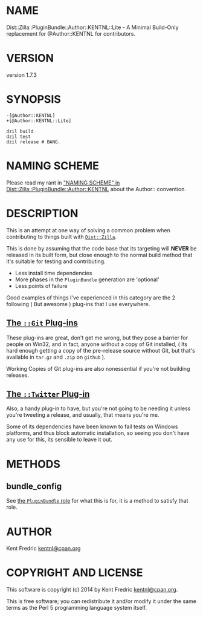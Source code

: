# NAME

Dist::Zilla::PluginBundle::Author::KENTNL::Lite - A Minimal Build-Only replacement for @Author::KENTNL for contributors.

# VERSION

version 1.7.3

# SYNOPSIS

    -[@Author::KENTNL]
    +[@Author::KENTNL::Lite]

    dzil build
    dzil test
    dzil release # BANG.

# NAMING SCHEME

Please read my rant in ["NAMING SCHEME" in Dist::Zilla::PluginBundle::Author::KENTNL](https://metacpan.org/pod/Dist::Zilla::PluginBundle::Author::KENTNL#NAMING-SCHEME) about the Author:: convention.

# DESCRIPTION

This is an attempt at one way of solving a common problem when contributing to things built with [`Dist::Zilla`](https://metacpan.org/pod/Dist::Zilla).

This is done by assuming that the code base that its targeting will **NEVER** be released in its built form,
but close enough to the normal build method that it's suitable for testing and contributing.

- Less install time dependencies
- More phases in the `PluginBundle` generation are 'optional'
- Less points of failure

Good examples of things I've experienced in this category are the 2 following ( But awesome ) plug-ins that I use everywhere.

## [The `::Git` Plug-ins](https://metacpan.org/pod/Dist::Zilla::Plugin::Git)

These plug-ins are great, don't get me wrong, but they pose a barrier for people on Win32, and in fact, anyone without a copy of Git installed,
( Its hard enough getting a copy of the pre-release source without Git, but that's available in `tar.gz` and `.zip` on `github` ).

Working Copies of Git plug-ins are also nonessential if you're not building releases.

## [The `::Twitter` Plug-in](https://metacpan.org/pod/Dist::Zilla::Plugin::Twitter)

Also, a handy plug-in to have, but you're not going to be needing it unless you're tweeting a release, and usually,
that means you're me.

Some of its dependencies have been known to fail tests on Windows platforms, and thus block automatic installation, so seeing you don't have any use
for this, its sensible to leave it out.

# METHODS

## bundle\_config

See [the `PluginBundle` role](https://metacpan.org/pod/Dist::Zilla::Role::PluginBundle) for what this is for, it is a method to satisfy that role.

# AUTHOR

Kent Fredric <kentnl@cpan.org>

# COPYRIGHT AND LICENSE

This software is copyright (c) 2014 by Kent Fredric <kentnl@cpan.org>.

This is free software; you can redistribute it and/or modify it under
the same terms as the Perl 5 programming language system itself.
